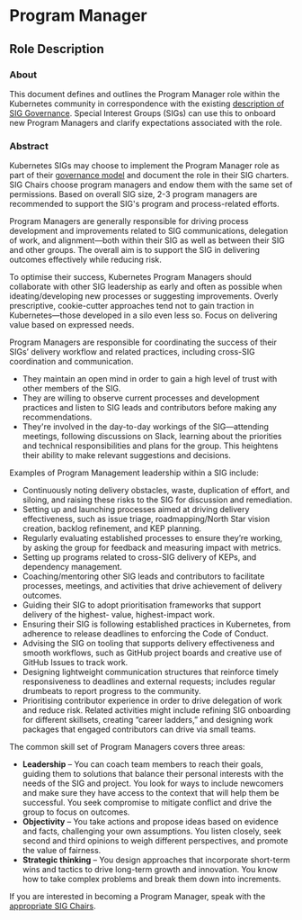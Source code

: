 # Program Manager

## Role Description

### About

This document defines and outlines the Program Manager role within
the Kubernetes community in correspondence with the existing [description of SIG
Governance](/committee-steering/governance/sig-governance.md#program-manager). 
Special Interest Groups (SIGs) can use this to onboard new Program Managers and 
clarify expectations associated with the role.

### Abstract
Kubernetes SIGs may choose to implement the Program Manager role as part of their 
[governance model](http://git.k8s.io/community/committee-steering/governance/sig-governance.md#roles)
and document the role in their SIG charters. SIG Chairs choose program managers and 
endow them with the same set of permissions. Based on overall SIG size, 2-3 program 
managers are recommended to support the SIG's program and process-related efforts.  

Program Managers are generally responsible for driving process development and improvements 
related to SIG communications, delegation of work, and alignment—both within their SIG as 
well as between their SIG and other groups. The overall aim is to support the SIG in 
delivering outcomes effectively while reducing risk.

To optimise their success, Kubernetes Program Managers should collaborate with other SIG 
leadership as early and often as possible when ideating/developing new processes or suggesting 
improvements. Overly prescriptive, cookie-cutter approaches tend not to gain traction in 
Kubernetes—those developed in a silo even less so. Focus on delivering value based on 
expressed needs.

Program Managers are responsible for coordinating the success of their SIGs’ delivery 
workflow and related practices, including cross-SIG coordination and communication.
- They maintain an open mind in order to gain a high level of trust with other members of 
the SIG.
- They are willing to observe current processes and development practices and listen to 
SIG leads and contributors before making any recommendations. 
- They're involved in the day-to-day workings of the SIG—attending meetings, following 
discussions on Slack, learning about the priorities and technical responsibilities and plans 
for the group. This heightens their ability to make relevant suggestions and decisions.

Examples of Program Management leadership within a SIG include:
- Continuously noting delivery obstacles, waste, duplication of effort, and siloing, and 
raising these risks to the SIG for discussion and remediation.
- Setting up and launching processes aimed at driving delivery effectiveness, such as issue 
triage, roadmapping/North Star vision creation, backlog refinement, and KEP planning.
- Regularly evaluating established processes to ensure they’re working, by asking the group 
for feedback and measuring impact with metrics.
- Setting up programs related to cross-SIG delivery of KEPs, and dependency management.
- Coaching/mentoring other SIG leads and contributors to facilitate processes, meetings, and 
activities that drive achievement of delivery outcomes.
- Guiding their SIG to adopt prioritisation frameworks that support delivery of the highest-
value, highest-impact work.
- Ensuring their SIG is following established practices in Kubernetes, from adherence to release
deadlines to enforcing the Code of Conduct.
- Advising the SIG on tooling that supports delivery effectiveness and smooth workflows, such as
GitHub project boards and creative use of GitHub Issues to track work.
- Designing lightweight communication structures that reinforce timely responsiveness to deadlines 
and external requests; includes regular drumbeats to report progress to the community.
- Prioritising contributor experience in order to drive delegation of work and reduce risk. 
Related activities might include refining SIG onboarding for different skillsets, creating “career 
ladders,” and designing work packages that engaged contributors can drive via small teams.

The common skill set of Program Managers covers three areas:

- **Leadership** – You can coach team members to reach their goals, guiding them to solutions 
that balance their personal interests with the needs of the SIG and project. You look for ways to 
include newcomers and make sure they have access to the context that will help them be successful.
You seek compromise to mitigate conflict and drive the group to focus on outcomes.
- **Objectivity** – You take actions and propose ideas based on evidence and facts, challenging 
your own assumptions. You listen closely, seek second and third opinions to weigh different 
perspectives, and promote the value of fairness.
- **Strategic thinking** – You design approaches that incorporate short-term wins and tactics to 
drive long-term growth and innovation. You know how to take complex problems and break them down into 
increments.

If you are interested in becoming a Program Manager, speak with the [appropriate
SIG Chairs](https://github.com/kubernetes/community/blob/master/sig-list.md).
